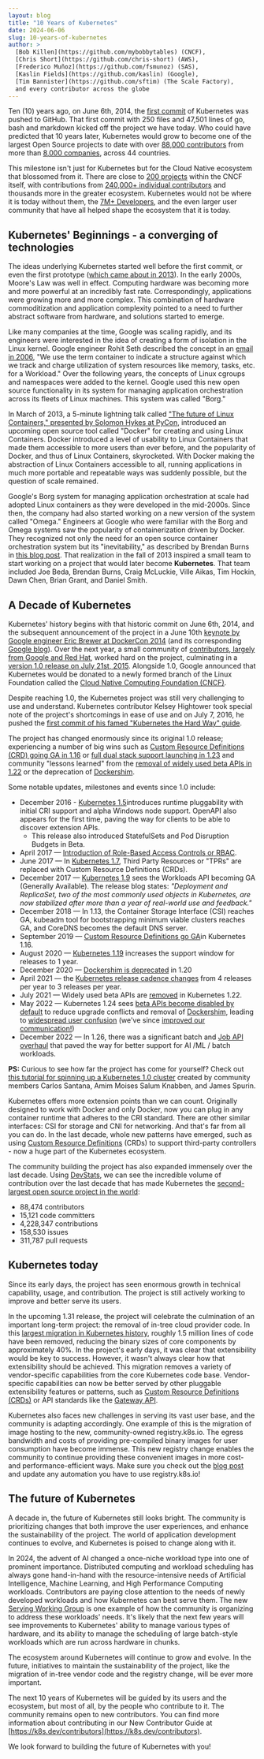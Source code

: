 ```yaml
---
layout: blog
title: "10 Years of Kubernetes"
date: 2024-06-06
slug: 10-years-of-kubernetes
author: >
  [Bob Killen](https://github.com/mybobbytables) (CNCF),
  [Chris Short](https://github.com/chris-short) (AWS),
  [Frederico Muñoz](https://github.com/fsmunoz) (SAS),
  [Kaslin Fields](https://github.com/kaslin) (Google),
  [Tim Bannister](https://github.com/sftim) (The Scale Factory),
  and every contributor across the globe
---
```


Ten (10) years ago, on June 6th, 2014, the [first commit](https://github.com/kubernetes/kubernetes/commit/2c4b3a562ce34cddc3f8218a2c4d11c7310e6d56) of Kubernetes was pushed to GitHub. That first commit with 250 files and 47,501 lines of go, bash and markdown kicked off the project we have today. Who could have predicted that 10 years later, Kubernetes would grow to become one of the largest Open Source projects to date with over [88,000 contributors](https://k8s.devstats.cncf.io/d/24/overall-project-statistics?orgId=1) from more than [8,000 companies](https://www.cncf.io/reports/kubernetes-project-journey-report/), across 44 countries.

This milestone isn't just for Kubernetes but for the Cloud Native ecosystem that blossomed from it. There are close to [200 projects](https://all.devstats.cncf.io/d/18/overall-project-statistics-table?orgId=1) within the CNCF itself, with contributions from [240,000+ individual contributors](https://all.devstats.cncf.io/d/18/overall-project-statistics-table?orgId=1) and thousands more in the greater ecosystem. Kubernetes would not be where it is today without them, the [7M+ Developers](https://www.cncf.io/blog/2022/05/18/slashdata-cloud-native-continues-to-grow-with-more-than-7-million-developers-worldwide/), and the even larger user community that have all helped shape the ecosystem that it is today.

## Kubernetes' Beginnings - a converging of technologies

The ideas underlying Kubernetes started well before the first commit, or even the first prototype ([which came about in 2013](/blog/2018/07/20/the-history-of-kubernetes-the-community-behind-it/)). In the early 2000s, Moore's Law was well in effect. Computing hardware was becoming more and more powerful at an incredibly fast rate. Correspondingly, applications were growing more and more complex. This combination of hardware commoditization and application complexity pointed to a need to further abstract software from hardware, and solutions started to emerge.

Like many companies at the time, Google was scaling rapidly, and its engineers were interested in the idea of creating a form of isolation in the Linux kernel. Google engineer Rohit Seth described the concept in an [email in 2006](https://lwn.net/Articles/199643/),  "We use the term container to indicate a structure against which we track and charge utilization of system resources like memory, tasks, etc. for a Workload." Over the following years, the concepts of Linux cgroups and namespaces were added to the kernel. Google used this new open source functionality in its system for managing application orchestration across its fleets of Linux machines. This system was called "Borg."

In March of 2013, a 5-minute lightning talk called ["The future of Linux Containers," presented by Solomon Hykes at PyCon](https://youtu.be/wW9CAH9nSLs?si=VtK_VFQHymOT7BIB), introduced an upcoming open source tool called "Docker" for creating and using Linux Containers. Docker introduced a level of usability to Linux Containers that made them accessible to more users than ever before, and the popularity of Docker, and thus of Linux Containers, skyrocketed. With Docker making the abstraction of Linux Containers accessible to all, running applications in much more portable and repeatable ways was suddenly possible, but the question of scale remained.

Google's Borg system for managing application orchestration at scale had adopted Linux containers as they were developed in the mid-2000s. Since then, the company had also started working on a new version of the system called "Omega." Engineers at Google who were familiar with the Borg and Omega systems saw the popularity of containerization driven by Docker. They recognized not only the need for an open source container orchestration system but its "inevitability," as described by Brendan Burns in [this blog post](https://kubernetes.io/blog/2018/07/20/the-history-of-kubernetes-the-community-behind-it/). That realization in the fall of 2013 inspired a small team to start working on a project that would later become **Kubernetes**. That team included Joe Beda, Brendan Burns, Craig McLuckie, Ville Aikas, Tim Hockin, Dawn Chen, Brian Grant, and Daniel Smith.

## A Decade of Kubernetes

Kubernetes' history begins with that historic commit on June 6th, 2014, and the subsequent announcement of the project in a June 10th [keynote by Google engineer Eric Brewer at DockerCon 2014](https://youtu.be/YrxnVKZeqK8?si=Q_wYBFn7dsS9H3k3) (and its corresponding [Google blog](https://cloudplatform.googleblog.com/2014/06/an-update-on-container-support-on-google-cloud-platform.html)). Over the next year, a small community of [contributors, largely from Google and Red Hat](https://k8s.devstats.cncf.io/d/9/companies-table?orgId=1&var-period_name=Before%20joining%20CNCF&var-metric=contributors), worked hard on the project, culminating in a [version 1.0 release on July 21st, 2015](https://cloudplatform.googleblog.com/2015/07/Kubernetes-V1-Released.html). Alongside 1.0, Google announced that Kubernetes would be donated to a newly formed branch of the Linux Foundation called the [Cloud Native Computing Foundation (CNCF)](https://www.cncf.io/announcements/2015/06/21/new-cloud-native-computing-foundation-to-drive-alignment-among-container-technologies/).

Despite reaching 1.0, the Kubernetes project was still very challenging to use and understand. Kubernetes contributor Kelsey Hightower took special note of the project's shortcomings in ease of use and on July 7, 2016, he pushed the [first commit of his famed "Kubernetes the Hard Way" guide](https://github.com/kelseyhightower/kubernetes-the-hard-way/commit/9d7ace8b186f6ebd2e93e08265f3530ec2fba81c).

The project has changed enormously since its original 1.0 release; experiencing a number of big wins such as [Custom Resource Definitions (CRD) going GA in 1.16](/blog/2019/09/18/kubernetes-1-16-release-announcement/) or [full dual stack support launching in 1.23](/blog/2021/12/08/dual-stack-networking-ga/) and community "lessons learned" from the [removal of widely used beta APIs in 1.22](/blog/2021/07/14/upcoming-changes-in-kubernetes-1-22/) or the deprecation of [Dockershim](/blog/2020/12/02/dockershim-faq/).

Some notable updates, milestones and events since 1.0 include:

* December 2016 - [Kubernetes 1.5](/blog/2016/12/kubernetes-1-5-supporting-production-workloads/)introduces runtime pluggability with initial CRI support and alpha Windows node support. OpenAPI also appears for the first time, paving the way for clients to be able to discover extension APIs.
  * This release also introduced StatefulSets and Pod Disruption Budgets in Beta.
* April 2017 — [Introduction of Role-Based Access Controls or RBAC](/blog/2017/04/rbac-support-in-kubernetes/).
* June 2017 — In [Kubernetes 1.7](/blog/2017/06/kubernetes-1-7-security-hardening-stateful-application-extensibility-updates/), Third Party Resources or "TPRs" are replaced with Custom Resource Definitions (CRDs).
* December 2017 — [Kubernetes 1.9](/blog/2017/12/kubernetes-19-workloads-expanded-ecosystem/) sees the Workloads API becoming GA (Generally Available). The release blog states: _"Deployment and ReplicaSet, two of the most commonly used objects in Kubernetes, are now stabilized after more than a year of real-world use and feedback."_
* December 2018 — In 1.13, the Container Storage Interface (CSI) reaches GA, kubeadm tool for bootstrapping minimum viable clusters reaches GA, and CoreDNS becomes the default DNS server.
* September 2019 — [Custom Resource Definitions go GA](/blog/2019/09/18/kubernetes-1-16-release-announcement/)in Kubernetes 1.16.
* August 2020 — [Kubernetes 1.19](/blog/2016/12/kubernetes-1-5-supporting-production-workloads/) increases the support window for releases to 1 year.
* December 2020 — [Dockershim is deprecated](https://kubernetes.io/blog/2020/12/18/kubernetes-1.20-pod-impersonation-short-lived-volumes-in-csi/)  in 1.20
* April 2021 — the [Kubernetes release cadence changes](/blog/2021/07/20/new-kubernetes-release-cadence/#:~:text=On%20April%2023%2C%202021%2C%20the,Kubernetes%20community's%20contributors%20and%20maintainers.) from 4 releases per year to 3 releases per year.
* July 2021 — Widely used beta APIs are [removed](/blog/2021/07/14/upcoming-changes-in-kubernetes-1-22/)  in Kubernetes 1.22.
* May 2022 — Kubernetes 1.24 sees  [beta APIs become disabled by default](/blog/2022/05/03/kubernetes-1-24-release-announcement/) to reduce upgrade conflicts and removal of [Dockershim](/dockershim), leading to [widespread user confusion](https://www.youtube.com/watch?v=a03Hh1kd6KE) (we've since [improved our communication!](https://github.com/kubernetes/community/tree/master/communication/contributor-comms))
* December 2022 — In 1.26, there was a significant batch and  [Job API overhaul](/blog/2022/12/29/scalable-job-tracking-ga/) that paved the way for better support for AI  /ML / batch workloads.

**PS:** Curious to see how far the project has come for yourself? Check out [this tutorial for spinning up a Kubernetes 1.0 cluster](https://github.com/spurin/kubernetes-v1.0-lab) created by community members Carlos Santana, Amim Moises Salum Knabben, and James Spurin.

Kubernetes offers more extension points than we can count. Originally designed to work with Docker and only Docker, now you can plug in any container runtime that adheres to the CRI standard. There are other similar interfaces: CSI for storage and CNI for networking. And that's far from all you can do. In the last decade, whole new patterns have emerged, such as using [Custom Resource Definitions](/docs/concepts/extend-kubernetes/api-extension/custom-resources/)  (CRDs) to support third-party controllers - now a huge part of the Kubernetes ecosystem.

The community building the project has also expanded immensely over the last decade. Using [DevStats](https://k8s.devstats.cncf.io/d/24/overall-project-statistics?orgId=1), we can see the incredible volume of contribution over the last decade that has made Kubernetes the [second-largest open source project in the world](https://www.cncf.io/reports/kubernetes-project-journey-report/):

* 88,474 contributors
* 15,121 code committers
* 4,228,347 contributions
* 158,530 issues
* 311,787 pull requests

## Kubernetes today

Since its early days, the project has seen enormous growth in technical capability, usage, and contribution. The project is still actively working to improve and better serve its users.

In the upcoming 1.31 release, the project will celebrate the culmination of an important long-term project: the removal of in-tree cloud provider code. In this [largest migration in Kubernetes history](https://kubernetes.io/blog/2024/05/20/completing-cloud-provider-migration/), roughly 1.5 million lines of code have been removed, reducing the binary sizes of core components by approximately 40%. In the project's early days, it was clear that extensibility would be key to success. However, it wasn't always clear how that extensibility should be achieved. This migration removes a variety of vendor-specific capabilities from the core Kubernetes code base. Vendor-specific capabilities can now be better served by other pluggable extensibility features or patterns, such as [Custom Resource Definitions (CRDs)](https://kubernetes.io/docs/concepts/extend-kubernetes/api-extension/custom-resources/) or API standards like the [Gateway API](https://gateway-api.sigs.k8s.io/).

Kubernetes also faces new challenges in serving its vast user base, and the community is adapting accordingly. One example of this is the migration of image hosting to the new, community-owned registry.k8s.io. The egress bandwidth and costs of providing pre-compiled binary images for user consumption have become immense. This new registry change enables the community to continue providing these convenient images in more cost- and performance-efficient ways. Make sure you check out the [blog post](https://kubernetes.io/blog/2022/11/28/registry-k8s-io-faster-cheaper-ga/) and update any automation you have to use registry.k8s.io!

## The future of Kubernetes

A decade in, the future of Kubernetes still looks bright. The community is prioritizing changes that both improve the user experiences, and enhance the sustainability of the project. The world of application development continues to evolve, and Kubernetes is poised to change along with it.

In 2024, the advent of AI changed a once-niche workload type into one of prominent importance. Distributed computing and workload scheduling has always gone hand-in-hand with the resource-intensive needs of Artificial Intelligence, Machine Learning, and High Performance Computing workloads. Contributors are paying close attention to the needs of newly developed workloads and how Kubernetes can best serve them. The new [Serving Working Group](https://github.com/kubernetes/community/tree/master/wg-serving) is one example of how the community is organizing to address these workloads' needs. It's likely that the next few years will see improvements to Kubernetes' ability to manage various types of hardware, and its ability to manage the scheduling of large batch-style workloads which are run across hardware in chunks.

The ecosystem around Kubernetes will continue to grow and evolve. In the future, initiatives to maintain the sustainability of the project, like the migration of in-tree vendor code and the registry change, will be ever more important.

The next 10 years of Kubernetes will be guided by its users and the ecosystem, but most of all, by the people who contribute to it. The community remains open to new contributors. You can find more information about contributing in our New Contributor Guide at [https://k8s.dev/contributors](https://k8s.dev/contributors).

We look forward to building the future of Kubernetes with you!
